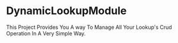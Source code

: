 # DynamicLookupModule
This Project Provides You A way To Manage All Your Lookup's Crud Operation In A Very Simple Way.
